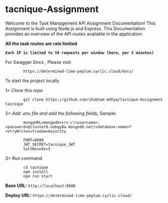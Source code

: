 # tacnique-Assignment

Welcome to the Task Management API Assignment Documentation! This Assignment is built using Node.js and Express. This Documentation provides an overview of the API routes available in the application 

**All the task routes are rate limited**

**`Each IP is limited to 50 requests per window (here, per 5 minutes)`**

For Swagger Docs , Please visit

            https://determined-lime-peplum.cyclic.cloud/docs/
            
To start the project locally 

1> *Clone this repo* 

            git clone https://github.com/shubham-Adhya/tacnique-Assignment tacnique
            
2> *Add .env file and add the following fields,*
    Sample:

            mongoURL=mongodb+srv://<username>:<password>@cluster0.nobqy8a.mongodb.net/<database-name>?retryWrites=true&w=majority

            PORT=8080
            JWT_SECRET=tacnique_JWT
            SaltRounds=5
            
3> Run command

            cd tacnique
            npm install
            npm run start
            
**Base URL:** `http://localhost:8080`

**Deploy URL:** `https://determined-lime-peplum.cyclic.cloud/`
